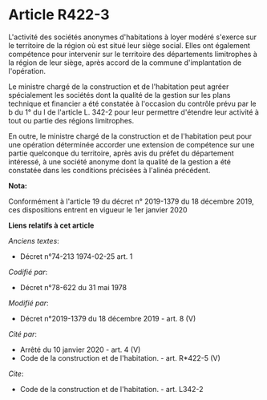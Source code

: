 # Article R422-3

L'activité des sociétés anonymes d'habitations à loyer modéré s'exerce sur le territoire de la région où est situé leur siège
social. Elles ont également compétence pour intervenir sur le territoire des départements limitrophes à la région de leur
siège, après accord de la commune d'implantation de l'opération. 

Le ministre chargé de la construction et de l'habitation peut            agréer spécialement les sociétés dont la qualité de
la gestion sur les plans technique et financier a été constatée à l'occasion du contrôle prévu par le b du 1° du I de
l'article L. 342-2 pour leur permettre d'étendre leur activité à tout ou partie des régions limitrophes. 

En outre, le ministre chargé de la construction et de l'habitation peut pour une opération déterminée accorder une extension
de compétence sur une partie quelconque du territoire, après avis du préfet du département intéressé, à une société anonyme
dont la qualité de la gestion a été constatée dans les conditions précisées à l'alinéa précédent.

**Nota:**

Conformément à l'article 19 du décret n° 2019-1379 du 18 décembre 2019, ces dispositions entrent en vigueur le 1er janvier
2020

**Liens relatifs à cet article**

_Anciens textes_:

  - Décret n°74-213 1974-02-25 art. 1

_Codifié par_:

  - Décret n°78-622 du 31 mai 1978

_Modifié par_:

  - Décret n°2019-1379 du 18 décembre 2019 - art. 8 (V)

_Cité par_:

  - Arrêté du 10 janvier 2020 - art. 4 (V)
  - Code de la construction et de l'habitation. - art. R*422-5 (V)

_Cite_:

  - Code de la construction et de l'habitation. - art. L342-2
